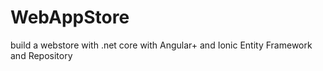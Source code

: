 # WebAppStore
build a webstore with .net core with Angular+ and Ionic
Entity Framework and Repository

